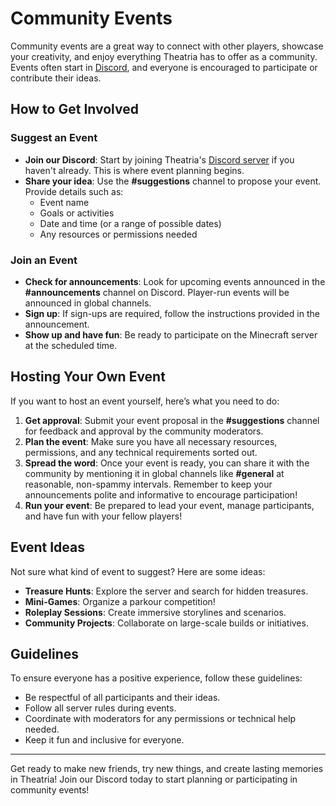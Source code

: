 # Community Events

Community events are a great way to connect with other players, showcase your creativity, and enjoy everything Theatria has to offer as a community. Events often start in [Discord](https://discord.gg/SHgauw8eN8), and everyone is encouraged to participate or contribute their ideas.

## How to Get Involved

### Suggest an Event
- **Join our Discord**: Start by joining Theatria's [Discord server](https://discord.gg/SHgauw8eN8) if you haven't already. This is where event planning begins.
- **Share your idea**: Use the **#suggestions** channel to propose your event. Provide details such as:
  - Event name
  - Goals or activities
  - Date and time (or a range of possible dates)
  - Any resources or permissions needed

### Join an Event
- **Check for announcements**: Look for upcoming events announced in the **#announcements** channel on Discord. Player-run events will be announced in global channels.
- **Sign up**: If sign-ups are required, follow the instructions provided in the announcement.
- **Show up and have fun**: Be ready to participate on the Minecraft server at the scheduled time.

## Hosting Your Own Event
If you want to host an event yourself, here’s what you need to do:

1. **Get approval**: Submit your event proposal in the **#suggestions** channel for feedback and approval by the community moderators.
2. **Plan the event**: Make sure you have all necessary resources, permissions, and any technical requirements sorted out.
3. **Spread the word**: Once your event is ready, you can share it with the community by mentioning it in global channels like **#general** at reasonable, non-spammy intervals. Remember to keep your announcements polite and informative to encourage participation!
4. **Run your event**: Be prepared to lead your event, manage participants, and have fun with your fellow players!

## Event Ideas
Not sure what kind of event to suggest? Here are some ideas:

- **Treasure Hunts**: Explore the server and search for hidden treasures.
- **Mini-Games**: Organize a parkour competition!
- **Roleplay Sessions**: Create immersive storylines and scenarios.
- **Community Projects**: Collaborate on large-scale builds or initiatives.

## Guidelines
To ensure everyone has a positive experience, follow these guidelines:

- Be respectful of all participants and their ideas.
- Follow all server rules during events.
- Coordinate with moderators for any permissions or technical help needed.
- Keep it fun and inclusive for everyone.

---

Get ready to make new friends, try new things, and create lasting memories in Theatria! Join our Discord today to start planning or participating in community events!
